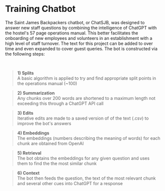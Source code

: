</br>

# Training Chatbot

The Saint James Backpackers chatbot, or ChatSJB, was designed to answer new staff questions by combining the intelligence of ChatGPT with the hostel's 57 page operations manual. This better facilitates the onboarding of new employees and volunteers in an establishment with a high level of staff turnover. The text for this project can be added to over time and even expanded to cover guest queries. The bot is constructed via the following steps:  

</br>

> **1) Splits**  
> A basic algorithm is applied to try and find appropriate split points in the operations manual (~100)

> **2) Summarization**  
> Any chunks over 200 words are shortened to a maximum length not exceeding this through a ChatGPT API call

> **3) Edits**  
> Iterative edits are made to a saved version of of the text (.csv) to improve the bot's answers

> **4) Embeddings**  
> The embeddings (numbers describing the meaning of words) for each chunk are obtained from OpenAI

> **5) Retrieval**    
> The bot obtains the embeddings for any given question and uses them to find the the most similar chunk

> **6) Context**  
> The bot then feeds the question, the text of the most relevant chunk and several other cues into ChatGPT for a response  

</br>
</br>
